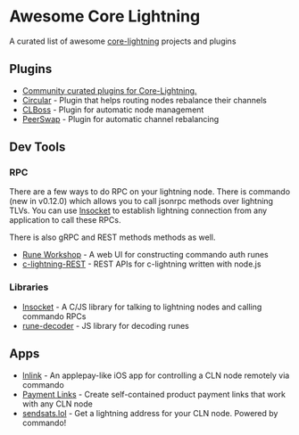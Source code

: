 
# Awesome Core Lightning

A curated list of awesome [core-lightning][cln] projects and plugins

## Plugins

* [Community curated plugins for Core-Lightning.][lightningd-plugins]
* [Circular][circular] - Plugin that helps routing nodes rebalance their channels
* [CLBoss][clboss] - Plugin for automatic node management 
* [PeerSwap][peerswap] - Plugin for automatic channel rebalancing 

## Dev Tools

### RPC

There are a few ways to do RPC on your lightning node. There is commando (new in v0.12.0) which allows you to call jsonrpc methods over lightning TLVs. You can use [lnsocket][lnsocket] to establish lightning connection from any application to call these RPCs.

There is also gRPC and REST methods methods as well.

* [Rune Workshop][rune-workshop] - A web UI for constructing commando auth runes
* [c-lightning-REST][cln-rest] - REST APIs for c-lightning written with node.js

### Libraries

* [lnsocket][lnsocket] - A C/JS library for talking to lightning nodes and calling commando RPCs
* [rune-decoder][rune-decoder] - JS library for decoding runes

## Apps

* [lnlink][lnlink] - An applepay-like iOS app for controlling a CLN node remotely via commando
* [Payment Links][payment-links] - Create self-contained product payment links that work with any CLN node
* [sendsats.lol][sendsats] - Get a lightning address for your CLN node. Powered by commando!



[cln]: https://github.com/ElementsProject/lightning
[lnlink]: https://lnlink.app
[rune-decoder]: https://github.com/clams-tech/rune-decoder
[payment-links]: http://lnlink.org
[circular]: https://github.com/giovannizotta/circular
[cln-rest]: https://github.com/Ride-The-Lightning/c-lightning-REST
[lightningd-plugins]: https://github.com/lightningd/plugins
[lnsocket]: https://github.com/jb55/lnsocket
[rune-workshop]: https://jb55.com/runes
[sendsats]: https://sendsats.lol
[clboss]:https://github.com/ZmnSCPxj/clboss
[peerswap]:https://www.peerswap.dev
